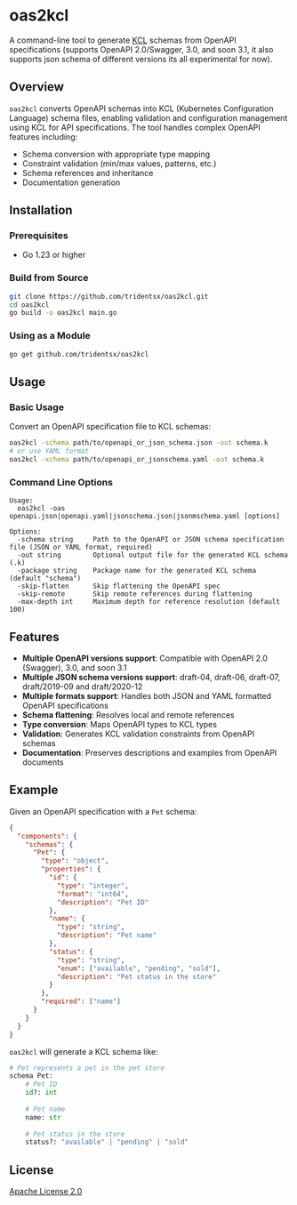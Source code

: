 # oas2kcl

A command-line tool to generate [KCL](https://kcl-lang.io/) schemas from OpenAPI specifications (supports OpenAPI 2.0/Swagger, 3.0, and soon 3.1, it also supports json schema of different versions its all experimental for now).

## Overview

`oas2kcl` converts OpenAPI schemas into KCL (Kubernetes Configuration Language) schema files, enabling validation and configuration management using KCL for API specifications. The tool handles complex OpenAPI features including:

- Schema conversion with appropriate type mapping
- Constraint validation (min/max values, patterns, etc.)
- Schema references and inheritance
- Documentation generation

## Installation

### Prerequisites

- Go 1.23 or higher

### Build from Source

```bash
git clone https://github.com/tridentsx/oas2kcl.git
cd oas2kcl
go build -o oas2kcl main.go
```

### Using as a Module

```bash
go get github.com/tridentsx/oas2kcl
```

## Usage

### Basic Usage

Convert an OpenAPI specification file to KCL schemas:

```bash
oas2kcl -schema path/to/openapi_or_json_schema.json -out schema.k
# or use YAML format
oas2kcl -xchema path/to/openapi_or_jsonschema.yaml -out schema.k
```

### Command Line Options

```
Usage:
  oas2kcl -oas openapi.json|openapi.yaml|jsonschema.json|jsonmschema.yaml [options]

Options:
  -schema string     Path to the OpenAPI or JSON schema specification file (JSON or YAML format, required)
  -out string        Optional output file for the generated KCL schema (.k)
  -package string    Package name for the generated KCL schema (default "schema")
  -skip-flatten      Skip flattening the OpenAPI spec
  -skip-remote       Skip remote references during flattening
  -max-depth int     Maximum depth for reference resolution (default 100)
```

## Features

- **Multiple OpenAPI versions support**: Compatible with OpenAPI 2.0 (Swagger), 3.0, and soon 3.1
- **Multiple JSON schema versions support**:  draft-04, draft-06, draft-07, draft/2019-09 and draft/2020-12
- **Multiple formats support**: Handles both JSON and YAML formatted OpenAPI specifications
- **Schema flattening**: Resolves local and remote references
- **Type conversion**: Maps OpenAPI types to KCL types
- **Validation**: Generates KCL validation constraints from OpenAPI schemas
- **Documentation**: Preserves descriptions and examples from OpenAPI documents

## Example

Given an OpenAPI specification with a `Pet` schema:

```json
{
  "components": {
    "schemas": {
      "Pet": {
        "type": "object",
        "properties": {
          "id": {
            "type": "integer",
            "format": "int64",
            "description": "Pet ID"
          },
          "name": {
            "type": "string",
            "description": "Pet name"
          },
          "status": {
            "type": "string",
            "enum": ["available", "pending", "sold"],
            "description": "Pet status in the store"
          }
        },
        "required": ["name"]
      }
    }
  }
}
```

`oas2kcl` will generate a KCL schema like:

```python
# Pet represents a pet in the pet store
schema Pet:
    # Pet ID
    id?: int
    
    # Pet name
    name: str
    
    # Pet status in the store
    status?: "available" | "pending" | "sold"
```

## License

[Apache License 2.0](LICENSE)
